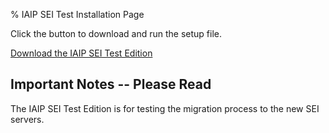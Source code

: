 % IAIP SEI Test Installation Page

Click the button to download and run the setup file.

[Download the
IAIP SEI Test Edition](IaipSEI.application)


## Important Notes -- Please Read

The IAIP SEI Test Edition is for testing the migration process to the new SEI servers.

<script src="https://use.fontawesome.com/73014ea0c4.js"></script>

